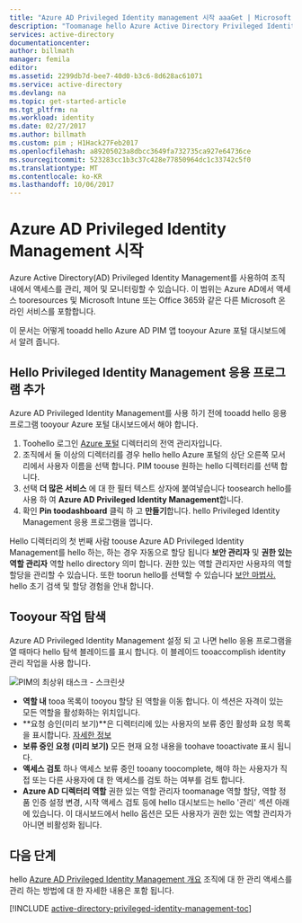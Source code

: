 ```yaml
---
title: "Azure AD Privileged Identity management 시작 aaaGet | Microsoft Docs"
description: "Toomanage hello Azure Active Directory Privileged Identity Management 응용 프로그램을 Azure 포털에서 id 특권 하는 방법에 대해 알아봅니다."
services: active-directory
documentationcenter: 
author: billmath
manager: femila
editor: 
ms.assetid: 2299db7d-bee7-40d0-b3c6-8d628ac61071
ms.service: active-directory
ms.devlang: na
ms.topic: get-started-article
ms.tgt_pltfrm: na
ms.workload: identity
ms.date: 02/27/2017
ms.author: billmath
ms.custom: pim ; H1Hack27Feb2017
ms.openlocfilehash: a89205023a8dbcc3649fa732735ca927e64736ce
ms.sourcegitcommit: 523283cc1b3c37c428e77850964dc1c33742c5f0
ms.translationtype: MT
ms.contentlocale: ko-KR
ms.lasthandoff: 10/06/2017
---
```

# <a name="start-using-azure-ad-privileged-identity-management"></a>Azure AD Privileged Identity Management 시작
Azure Active Directory(AD) Privileged Identity Management를 사용하여 조직 내에서 액세스를 관리, 제어 및 모니터링할 수 있습니다. 이 범위는 Azure AD에서 액세스 tooresources 및 Microsoft Intune 또는 Office 365와 같은 다른 Microsoft 온라인 서비스를 포함합니다.

이 문서는 어떻게 tooadd hello Azure AD PIM 앱 tooyour Azure 포털 대시보드에서 알려 줍니다.

## <a name="add-hello-privileged-identity-management-application"></a>Hello Privileged Identity Management 응용 프로그램 추가
Azure AD Privileged Identity Management를 사용 하기 전에 tooadd hello 응용 프로그램 tooyour Azure 포털 대시보드에서 해야 합니다.

1. Toohello 로그인 [Azure 포털](https://portal.azure.com/) 디렉터리의 전역 관리자입니다.
2. 조직에서 둘 이상의 디렉터리를 경우 hello hello Azure 포털의 상단 오른쪽 모서리에서 사용자 이름을 선택 합니다. PIM toouse 원하는 hello 디렉터리를 선택 합니다.
3. 선택 **더 많은 서비스** 에 대 한 필터 텍스트 상자에 붙여넣습니다 toosearch hello를 사용 하 여 **Azure AD Privileged Identity Management**합니다.
4. 확인 **Pin toodashboard** 클릭 하 고 **만들기**합니다. hello Privileged Identity Management 응용 프로그램을 엽니다.

Hello 디렉터리의 첫 번째 사람 toouse Azure AD Privileged Identity Management를 hello 하는, 하는 경우 자동으로 할당 됩니다 **보안 관리자** 및 **권한 있는 역할 관리자** 역할 hello directory 의미 합니다. 권한 있는 역할 관리자만 사용자의 역할 할당을 관리할 수 있습니다. 또한 toorun hello를 선택할 수 있습니다 [보안 마법사.](active-directory-privileged-identity-management-security-wizard.md) hello 초기 검색 및 할당 경험을 안내 합니다.

## <a name="navigate-tooyour-tasks"></a>Tooyour 작업 탐색
Azure AD Privileged Identity Management 설정 되 고 나면 hello 응용 프로그램을 열 때마다 hello 탐색 블레이드를 표시 합니다. 이 블레이드 tooaccomplish identity 관리 작업을 사용 합니다.

![PIM의 최상위 태스크 - 스크린샷](./media/active-directory-privileged-identity-management-getting-started/PIM_Tasks_New.png)

* **역할 내** tooa 목록이 tooyou 할당 된 역할을 이동 합니다. 이 섹션은 자격이 있는 모든 역할을 활성화하는 위치입니다.
* **요청 승인(미리 보기)**은 디렉터리에 있는 사용자의 보류 중인 활성화 요청 목록을 표시합니다. [자세한 정보](./privileged-identity-management/azure-ad-pim-approval-workflow.md)
* **보류 중인 요청 (미리 보기)** 모든 현재 요청 내용을 toohave tooactivate 표시 됩니다.
* **액세스 검토** 하나 액세스 보류 중인 tooany toocomplete, 해야 하는 사용자가 직접 또는 다른 사용자에 대 한 액세스를 검토 하는 여부를 검토 합니다.
* **Azure AD 디렉터리 역할** 권한 있는 역할 관리자 toomanage 역할 할당, 역할 정품 인증 설정 변경, 시작 액세스 검토 등에 hello 대시보드는 hello '관리' 섹션 아래에 있습니다. 이 대시보드에서 hello 옵션은 모든 사용자가 권한 있는 역할 관리자가 아니면 비활성화 됩니다.

## <a name="next-steps"></a>다음 단계
hello [Azure AD Privileged Identity Management 개요](active-directory-privileged-identity-management-configure.md) 조직에 대 한 관리 액세스를 관리 하는 방법에 대 한 자세한 내용은 포함 됩니다.

[!INCLUDE [active-directory-privileged-identity-management-toc](../../includes/active-directory-privileged-identity-management-toc.md)]

<!--Image references-->

[1]: ./media/active-directory-privileged-identity-management-configure/PIM_EnablePim.png
